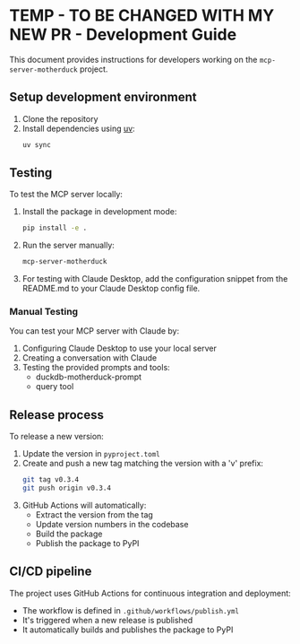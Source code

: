 # TEMP - TO BE CHANGED WITH MY NEW PR - Development Guide

This document provides instructions for developers working on the `mcp-server-motherduck` project.

## Setup development environment

1. Clone the repository
2. Install dependencies using [uv](https://github.com/astral-sh/uv):
   ```bash
   uv sync
   ```

## Testing

To test the MCP server locally:

1. Install the package in development mode:
   ```bash
   pip install -e .
   ```

2. Run the server manually:
   ```bash
   mcp-server-motherduck
   ```

3. For testing with Claude Desktop, add the configuration snippet from the README.md to your Claude Desktop config file.

### Manual Testing

You can test your MCP server with Claude by:

1. Configuring Claude Desktop to use your local server
2. Creating a conversation with Claude
3. Testing the provided prompts and tools:
   - duckdb-motherduck-prompt
   - query tool

## Release process

To release a new version:

1. Update the version in `pyproject.toml`
2. Create and push a new tag matching the version with a 'v' prefix:
   ```bash
   git tag v0.3.4
   git push origin v0.3.4
   ```
3. GitHub Actions will automatically:
   - Extract the version from the tag
   - Update version numbers in the codebase
   - Build the package
   - Publish the package to PyPI

## CI/CD pipeline

The project uses GitHub Actions for continuous integration and deployment:

- The workflow is defined in `.github/workflows/publish.yml`
- It's triggered when a new release is published
- It automatically builds and publishes the package to PyPI
